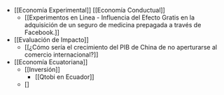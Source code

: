 - [[Economía Experimental]] [[Economía Conductual]]
	- [[Experimentos  en Linea - Influencia del Efecto Gratis en la adquisición de un seguro de medicina prepagada a través de Facebook.]]
- [[Evaluación de Impacto]]
	- [[¿Cómo sería el crecimiento del PIB de China de no aperturarse al comercio internacional?]]
- [[Economía Ecuatoriana]]
	- [[Inversión]]
		- [[Qtobi en Ecuador]]
	- []